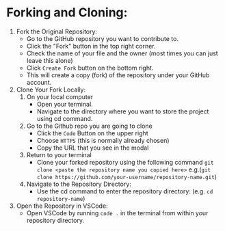 # Forking and Cloning:

1. Fork the Original Repository:
    - Go to the GitHub repository you want to contribute to.
    - Click the "Fork" button in the top right corner.
    - Check the name of your file and the owner (most times you can just leave this alone)
    - Click `Create Fork` button on the bottom right.
    - This will create a copy (fork) of the repository under your GitHub account.
1. Clone Your Fork Locally:
    1. On your local computer
        - Open your terminal.
        - Navigate to the directory where you want to store the project using cd command.
    2.  Go to the Github repo you are going to clone
        - Click the `Code` Button on the upper right
        - Choose `HTTPS` (this is normally already chosen)
        - Copy the URL that you see in the modal
    3. Return to your terminal
        - Clone your forked repository using the following command `git clone <paste the repository name you copied here>`  e.g.(`git clone https://github.com/your-username/repository-name.git`)
    4. Navigate to the Repository Directory: 
        - Use the cd command to enter the repository directory: (e.g. `cd repository-name`)
1. Open the Repository in VSCode:
    - Open VSCode by running `code .` in the terminal from within your repository directory.
